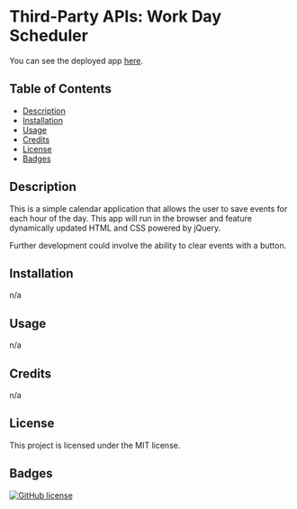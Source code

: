 # Third-Party APIs: Work Day Scheduler

You can see the deployed app [here](https://maphaiyarath.github.io/work-day-scheduler).

## Table of Contents
* [Description](#description)
* [Installation](#installation)
* [Usage](#usage)
* [Credits](#credits)
* [License](#license)
* [Badges](#badges)

## Description
This is a simple calendar application that allows the user to save events for each hour of the day. This app will run in the browser and feature dynamically updated HTML and CSS powered by jQuery.

Further development could involve the ability to clear events with a button. 

## Installation
n/a

## Usage
n/a

## Credits
n/a

## License
This project is licensed under the MIT license.

## Badges
[![GitHub license](https://img.shields.io/badge/license-MIT-blue.svg)](https://github.com/maphaiyarath/work-day-scheduler)